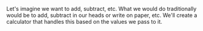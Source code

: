 Let's imagine we want to add, subtract, etc. What we would do traditionally would be to add, subtract in our heads or write on paper, etc.
We'll create a calculator that handles this based on the values ​​we pass to it.
